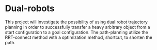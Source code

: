 # Dual-robots 
This project will investigate the possibility of using dual robot trajectory planning in order to successfully transfer a heavy arbitrary object from a start configuration to a goal configuration.
The path-planning utilize the RRT-connect method with a optimization method, shortcut, to shorten the path. 
